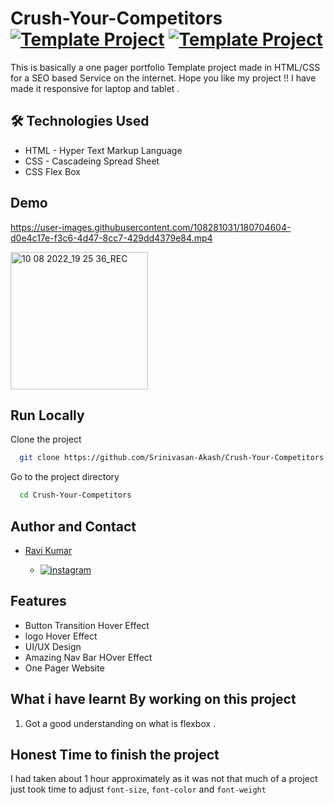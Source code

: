 # Crush-Your-Competitors [![Template Project](https://img.shields.io/badge/Template-Project-red)](http://www.gnu.org/licenses/agpl-3.0) [![Template Project](https://img.shields.io/badge/Technologies%20-HTML%2FCSS-brightgreen)](http://www.gnu.org/licenses/agpl-3.0)

This is basically a one pager portfolio Template project made in HTML/CSS for a SEO based Service on the internet.
Hope you like my project !! I have made it responsive for laptop and tablet .


## 🛠 Technologies Used
  - HTML - Hyper Text Markup Language
  - CSS - Cascadeing Spread Sheet
  - CSS Flex Box

## Demo

https://user-images.githubusercontent.com/108281031/180704604-d0e4c17e-f3c6-4d47-8cc7-429dd4379e84.mp4

<img width="220" alt="10 08 2022_19 25 36_REC" src="https://user-images.githubusercontent.com/108281031/183919978-361878ae-6553-4055-9adf-644ff5da85b0.png">

## Run Locally

Clone the project

```bash
  git clone https://github.com/Srinivasan-Akash/Crush-Your-Competitors.git
```

Go to the project directory

```bash
  cd Crush-Your-Competitors 
```
## Author and Contact
- [Ravi Kumar](https://www.github.com/octokatherine)

    - [![instagram](https://img.shields.io/badge/Instagram-0A66C2?style=for-the-badge&logo=instagram&logoColor=white)](https://www.instagram.com/akash_prashanthi/)
  

## Features

- Button Transition Hover Effect
- logo Hover Effect
- UI/UX Design
- Amazing Nav Bar HOver Effect
- One Pager Website

## What i have learnt By working on this project
1. Got a good understanding on what is flexbox .

## Honest Time to finish the project

I had taken about 1 hour approximately as it was not that much of a project just took time to adjust `font-size`, `font-color` and `font-weight`


